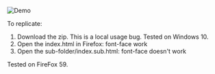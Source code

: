 ![Demo](https://monosnap.com/image/AdKmhDqiuQD0IdQ1vbfjbOkn4O5uZb.png)

To replicate:

1. Download the zip. This is a local usage bug. Tested on Windows 10.
2. Open the index.html in Firefox: font-face work
3. Open the sub-folder/index.sub.html: font-face doesn't work

Tested on FireFox 59.
